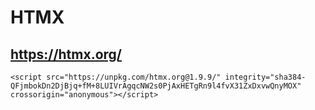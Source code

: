 # HTMX

## <https://htmx.org/>

`<script src="https://unpkg.com/htmx.org@1.9.9/" integrity="sha384-QFjmbokDn2DjBjq+fM+8LUIVrAgqcNW2s0PjAxHETgRn9l4fvX31ZxDxvwQnyMOX" crossorigin="anonymous"></script>`
